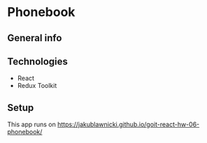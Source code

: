 # Phonebook

## General info

## Technologies

- React
- Redux Toolkit

## Setup

This app runs on https://jakublawnicki.github.io/goit-react-hw-06-phonebook/
